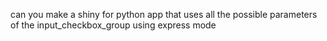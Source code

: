 can you make a shiny for python app that uses all the possible parameters of the input_checkbox_group using express mode